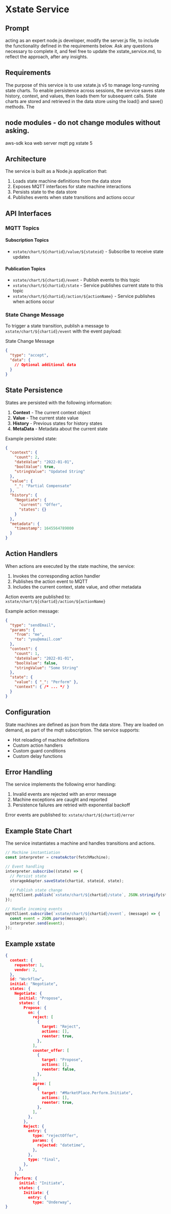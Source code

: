 # Xstate Service

## Prompt

acting as an expert node.js developer, modify the server.js file, to include the functionality defined in the requirements below. Ask any questions necessary to complete it, and feel free to update the xstate_service.md, to reflect the approach, after any insights.

## Requirements

The purpose of this service is to use xstate.js v5 to manage long-running state charts. To enable persistence across sessions, the service saves state history, context, and values, then loads them for subsequent calls. State charts are stored and retrieved in the data store using the load() and save() methods.  The 

## node modules - do not change modules without asking.

  aws-sdk
  koa web server
  mqtt
  pg
  xstate 5

## Architecture

The service is built as a Node.js application that:
1. Loads state machine definitions from the data store
2. Exposes MQTT interfaces for state machine interactions
3. Persists state to the data store
4. Publishes events when state transitions and actions occur

## API Interfaces

### MQTT Topics

#### Subscription Topics
- `xstate/chart/${chartid}/value/${stateid}` - Subscribe to receive state updates

#### Publication Topics
- `xstate/chart/${chartid}/event` - Publish events to this topic
- `xstate/chart/${chartid}/state` - Service publishes current state to this topic
- `xstate/chart/${chartid}/action/${actionName}` - Service publishes when actions occur

### State Change Message

To trigger a state transition, publish a message to `xstate/chart/${chartid}/event` with the event payload:

State Change Message
``` json 
{
  "type": "accept",
  "data": {
    // Optional additional data
  }
}
```

## State Persistence

States are persisted with the following information:

1. **Context** - The current context object
2. **Value** - The current state value
3. **History** - Previous states for history states
4. **MetaData** - Metadata about the current state

Example persisted state:
```json
{
  "context": {
    "count": 2,
    "dateValue": "2022-01-01",
    "boolValue": true,
    "stringValue": "Updated String"
  },
  "value": {
    "_": "Partial Compensate" 
  },
  "history": {
    "Negotiate": {
      "current": "Offer",
      "states": {}
    }
  },
  "metadata": {
    "timestamp": 1645564789000
  }
}
```

## Action Handlers

When actions are executed by the state machine, the service:

1. Invokes the corresponding action handler
2. Publishes the action event to MQTT
3. Includes the current context, state value, and other metadata

Action events are published to: `xstate/chart/${chartid}/action/${actionName}`

Example action message:
```json
{
  "type": "sendEmail",
  "params": {
    "from": "me",
    "to": "you@email.com"
  },
  "context": {
    "count": 1,
    "dateValue": "2022-01-01",
    "boolValue": false,
    "stringValue": "Some String"
  },
  "state": {
    "value": { "_": "Perform" },
    "context": { /* ... */ }
  }
}
```

## Configuration

State machines are defined as json from the data store. They are loaded on demand, as part of the mqtt subscription. The service supports:

- Hot reloading of machine definitions
- Custom action handlers
- Custom guard conditions
- Custom delay functions

## Error Handling

The service implements the following error handling:

1. Invalid events are rejected with an error message
2. Machine exceptions are caught and reported
3. Persistence failures are retried with exponential backoff

Error events are published to: `xstate/chart/${chartid}/error`

## Example State Chart

The service instantiates a machine and handles transitions and actions.

``` javascript
// Machine instantiation
const interpreter = createActor(fetchMachine);

// Event handling
interpreter.subscribe((state) => {
  // Persist state
  storageAdapter.saveState(chartid, stateid, state);
  
  // Publish state change
  mqttClient.publish(`xstate/chart/${chartid}/state`, JSON.stringify(state));
});

// Handle incoming events
mqttClient.subscribe(`xstate/chart/${chartid}/event`, (message) => {
  const event = JSON.parse(message);
  interpreter.send(event);
});
```

## Example xstate

``` json
{
  context: {
    requestor: 1,
    vendor: 2,
  },
  id: "Workflow",
  initial: "Negotiate",
  states: {
    Negotiate: {
      initial: "Propose",
      states: {
        Propose: {
          on: {
            reject: [
              {
                target: "Reject",
                actions: [],
                reenter: true,
              },
            ],
            counter_offer: [
              {
                target: "Propose",
                actions: [],
                reenter: false,
              },
            ],
            agree: [
              {
                target: "#MarketPlace.Perform.Initiate",
                actions: [],
                reenter: true,
              },
            ],
          },
        },
        Reject: {
          entry: {
            type: "rejectOffer",
            params: {
              rejected: "datetime",
            },
          },
          type: "final",
        },
      },
    },
    Perform: {
      initial: "Initiate",
      states: {
        Initiate: {
          entry: {
            type: "Underway",
}
```
